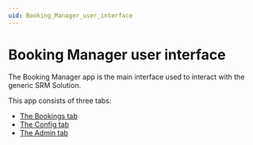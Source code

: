 ```yaml
---
uid: Booking_Manager_user_interface
---
```


# Booking Manager user interface

The Booking Manager app is the main interface used to interact with the generic SRM Solution.

This app consists of three tabs:

- [The Bookings tab](xref:Booking_Manager_Bookings_tab)
- [The Config tab](xref:Booking_Manager_Config_tab)
- [The Admin tab](xref:Booking_Manager_Admin_tab)
